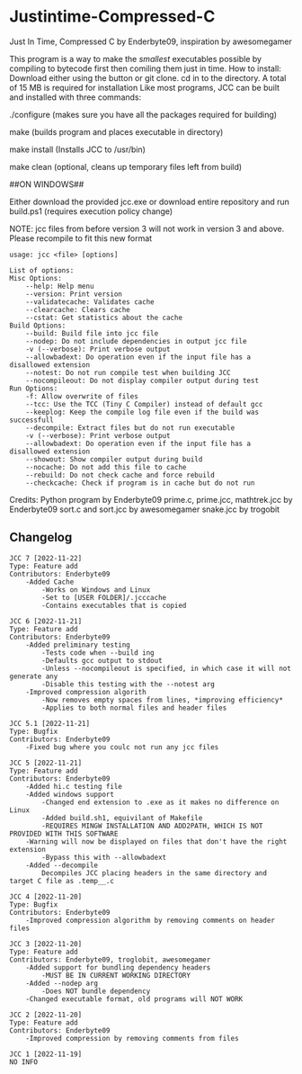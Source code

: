 # Justintime-Compressed-C

Just In Time, Compressed C
by Enderbyte09, inspiration by awesomegamer

This program is a way to make the *smallest* executables possible by compiling to bytecode first then comiling them just in time. 
How to install:
Download either using the button or git clone. cd in to the directory. A total of 15 MB is required for installation Like most programs, JCC can be built and installed with three commands:

./configure (makes sure you have all the packages required for building)

make (builds program and places executable in directory)

make install (Installs JCC to /usr/bin)

make clean (optional, cleans up temporary files left from build)

##ON WINDOWS##

Either download the provided jcc.exe or download entire repository and run build.ps1 (requires execution policy change)

NOTE: jcc files from before version 3 will not work in version 3 and above. Please recompile to fit this new format


    usage: jcc <file> [options]

    List of options:
    Misc Options:
        --help: Help menu
        --version: Print version  
        --validatecache: Validates cache
        --clearcache: Clears cache
        --cstat: Get statistics about the cache   
    Build Options:
        --build: Build file into jcc file
        --nodep: Do not include dependencies in output jcc file
        -v (--verbose): Print verbose output
        --allowbadext: Do operation even if the input file has a disallowed extension
        --notest: Do not run compile test when building JCC
        --nocompileout: Do not display compiler output during test
    Run Options:
        -f: Allow overwrite of files
        --tcc: Use the TCC (Tiny C Compiler) instead of default gcc
        --keeplog: Keep the compile log file even if the build was successfull
        --decompile: Extract files but do not run executable
        -v (--verbose): Print verbose output
        --allowbadext: Do operation even if the input file has a disallowed extension
        --showout: Show compiler output during build
        --nocache: Do not add this file to cache
        --rebuild: Do not check cache and force rebuild
        --checkcache: Check if program is in cache but do not run



Credits:
Python program by Enderbyte09
prime.c, prime.jcc, mathtrek.jcc by Enderbyte09
sort.c and sort.jcc by awesomegamer
snake.jcc by trogobit

## Changelog
    JCC 7 [2022-11-22]
    Type: Feature add
    Contributors: Enderbyte09
        -Added Cache
            -Works on Windows and Linux
            -Set to [USER FOLDER]/.jcccache
            -Contains executables that is copied
    
    JCC 6 [2022-11-21]
    Type: Feature add
    Contributors: Enderbyte09
        -Added preliminary testing
            -Tests code when --build ing
            -Defaults gcc output to stdout
            -Unless --nocompileout is specified, in which case it will not generate any
            -Disable this testing with the --notest arg
        -Improved compression algorith
            -Now removes empty spaces from lines, *improving efficiency*
            -Applies to both normal files and header files
    
    JCC 5.1 [2022-11-21]
    Type: Bugfix
    Contributors: Enderbyte09
        -Fixed bug where you coulc not run any jcc files
        
    JCC 5 [2022-11-21]
    Type: Feature add
    Contributors: Enderbyte09
        -Added hi.c testing file
        -Added windows support
            -Changed end extension to .exe as it makes no difference on Linux
            -Added build.sh1, equivilant of Makefile
            -REQUIRES MINGW INSTALLATION AND ADD2PATH, WHICH IS NOT PROVIDED WITH THIS SOFTWARE
        -Warning will now be displayed on files that don't have the right extension
            -Bypass this with --allowbadext
        -Added --decompile
            Decompiles JCC placing headers in the same directory and target C file as .temp__.c
    
    JCC 4 [2022-11-20]
    Type: Bugfix
    Contributors: Enderbyte09
        -Improved compression algorithm by removing comments on header files
        
    JCC 3 [2022-11-20]
    Type: Feature add
    Contributors: Enderbyte09, troglobit, awesomegamer
        -Added support for bundling dependency headers
            -MUST BE IN CURRENT WORKING DIRECTORY
        -Added --nodep arg
            -Does NOT bundle dependency
        -Changed executable format, old programs will NOT WORK
    
    JCC 2 [2022-11-20]
    Type: Feature add
    Contributors: Enderbyte09
        -Improved compression by removing comments from files
        
    JCC 1 [2022-11-19]
    NO INFO
